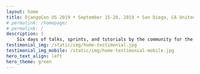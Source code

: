 ```yaml
---
layout: home
title: DjangoCon US 2019 • September 15-20, 2019 • San Diego, CA United States
# permalink: /homepage/
# permalink: /
description: |
    Six days of talks, sprints, and tutorials by the community for the community.
testimonial_img: /static/img/home-testimonial.jpg
testimonial_img_mobile: /static/img/home-testimonial-mobile.jpg
hero_text_align: left
hero_theme: green
---
```

